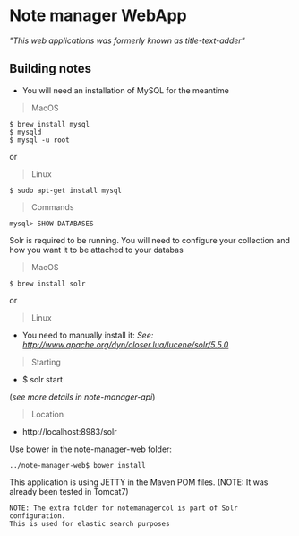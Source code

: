 # Note manager WebApp

*"This web applications was formerly known as title-text-adder"*

## Building notes

* You will need an installation of MySQL for the meantime

> MacOS

```
$ brew install mysql
$ mysqld
$ mysql -u root

```

or
> Linux

```
$ sudo apt-get install mysql
```

> Commands

```
mysql> SHOW DATABASES
```

Solr is required to be running. You will need to configure your collection and how you want it to be attached to your databas

> MacOS

```
$ brew install solr
```

or
> Linux

* You need to manually install it: *See: http://www.apache.org/dyn/closer.lua/lucene/solr/5.5.0*


> Starting
* $ solr start

(*see more details in note-manager-api*)

> Location

* http://localhost:8983/solr

Use bower in the note-manager-web folder:

```
../note-manager-web$ bower install
```

This application is using JETTY in the Maven POM files. (NOTE: It was already been tested in Tomcat7)


```
NOTE: The extra folder for notemanagercol is part of Solr configuration.
This is used for elastic search purposes
```
